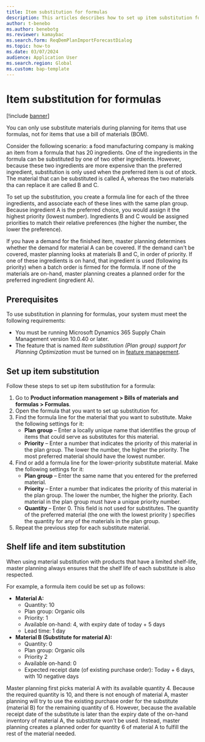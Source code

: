 ```yaml
---
title: Item substitution for formulas
description: This articles describes how to set up item substitution for formulas in master planning.
author: t-benebo
ms.author: benebotg
ms.reviewer: kamaybac
ms.search.form: ReqDemPlanImportForecastDialog
ms.topic: how-to
ms.date: 03/07/2024
audience: Application User
ms.search.region: Global
ms.custom: bap-template
---
```


# Item substitution for formulas

[!include [banner](../includes/banner.md)]

You can only use substitute materials during planning for items that use formulas, not for items that use a bill of materials (BOM).

Consider the following scenario: a food manufacturing company is making an item from a formula that has 20 ingredients. One of the ingredients in the formula can be substituted by one of two other ingredients. However, because these two ingredients are more expensive than the preferred ingredient, substitution is only used when the preferred item is out of stock. The material that can be substituted is called A, whereas the two materials tha can replace it are called B and C.

To set up the substitution, you create a formula line for each of the three ingredients, and associate each of these lines with the same plan group. Because ingredient A is the preferred choice, you would assign it the highest priority (lowest number). Ingredients B and C would be assigned priorities to match their relative preferences (the higher the number, the lower the preference).

If you have a demand for the finished item, master planning determines whether the demand for material A can be covered. If the demand can't be covered, master planning looks at materials B and C, in order of priority. If one of these ingredients is on hand, that ingredient is used (following its priority) when a batch order is firmed for the formula. If none of the materials are on-hand, master planning creates a planned order for the preferred ingredient (ingredient A).

## Prerequisites

To use substitution in planning for formulas, your system must meet the following requirements:

- You must be running Microsoft Dynamics 365 Supply Chain Management version 10.0.40 or later.
- The feature that is named *Item substitution (Plan group) support for Planning Optimization* must be turned on in [feature management](../../fin-ops-core/fin-ops/get-started/feature-management/feature-management-overview.md).

## Set up item substitution

<!-- KFM: Instructions needed. Here is my guess, please review! -->
Follow these steps to set up item substitution for a formula:

1. Go to **Product information management \> Bills of materials and formulas \> Formulas**.
1. Open the formula that you want to set up substitution for.
1. Find the formula line for the material that you want to substitute. Make the following settings for it:
    - **Plan group** – Enter a locally unique name that identifies the group of items that could serve as substitutes for this material.
    - **Priority** – Enter a number that indicates the priority of this material in the plan group. The lower the number, the higher the priority. The most preferred material should have the lowest number. <!--KFM: *Must* it be zero for the preferred material? Or does whatever one is lowest count as the preferred material (which establishes the qty). Or maybe we should recommend using zero either way?  -->
1. Find or add a formula line for the lower-priority substitute material. Make the following settings for it:
    - **Plan group** – Enter the same name that you entered for the preferred material.
    - **Priority** – Enter a number that indicates the priority of this material in the plan group. The lower the number, the higher the priority. Each material in the plan group must have a unique priority number.
    - **Quantity** – Enter 0. This field is not used for substitutes. The quantity of the preferred material (the one with the lowest priority <!--KFM: Or zero priority? -->) specifies the quantity for any of the materials in the plan group.
1. Repeat the previous step for each substitute material.

## Shelf life and item substitution

When using material substitution with products that have a limited shelf-life, master planning always ensures that the shelf life of each substitute is also respected.

For example, a formula item could be set up as follows:

- **Material A:**
    - Quantity: 10
    - Plan group: Organic oils
    - Priority: 1
    - Available on-hand: 4, with expiry date of today + 5 days
    - Lead time: 1 day
- **Material B (Substitute for material A):**
    - Quantity: 0
    - Plan group: Organic oils
    - Priority 2
    - Available on-hand: 0
    - Expected receipt date (of existing purchase order): Today + 6 days, with 10 negative days

Master planning first picks material A with its available quantity 4. Because the required quantity is 10, and there is not enough of material A, master planning will try to use the existing purchase order for the substitute (material B) for the remaining quantity of 6. However, because the available receipt date of the substitute is later than the expiry date of the on-hand inventory of material A, the substitute won't be used. Instead, master planning creates a planned order for quantity 6 of material A to fulfill the rest of the material needed.
